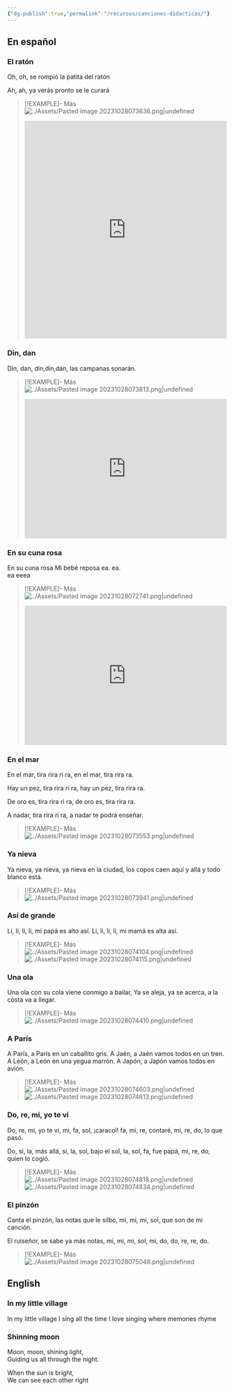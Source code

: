 ```yaml
---
{"dg-publish":true,"permalink":"/recursos/canciones-didacticas/"}
---
```



## En español

### El ratón

Oh, oh, se rompió
la patita del ratón

Ah, ah, ya verás
pronto se le curará

>[!EXAMPLE]- Más
>![../Assets/Pasted image 20231028073636.png|undefined](/img/user/Assets/Pasted%20image%2020231028073636.png)
>
><iframe src="https://www.soundslice.com/slices/smgwc/embed/" width="100%" height="500" frameBorder="0" allowfullscreen></iframe>

### Din, dan

Din, dan, din,din,dan, las campanas sonarán.

>[!EXAMPLE]- Más
>![../Assets/Pasted image 20231028073813.png|undefined](/img/user/Assets/Pasted%20image%2020231028073813.png)
><iframe src="https://www.soundslice.com/slices/kZmwc/embed-channelpost/" width="100%" height="320" frameBorder="0"></iframe>

### En su cuna rosa

En su cuna rosa
Mi bebé reposa
ea.  ea.  
ea eeea

>[!EXAMPLE]- Más
>![../Assets/Pasted image 20231028072741.png|undefined](/img/user/Assets/Pasted%20image%2020231028072741.png)
><iframe src="https://www.soundslice.com/slices/WZmwc/embed-channelpost/" width="100%" height="320" frameBorder="0"></iframe>

### En el mar

En el mar, tira rira ri ra, 
en el mar, tira rira ra.

Hay un pez, tira rira ri ra, 
hay un pez, tira rira ra.

De oro es, tira rira ri ra, 
de oro es, tira rira ra.

A nadar, tira rira ri ra, 
a nadar te podrá enseñar.

>[!EXAMPLE]- Más
>![../Assets/Pasted image 20231028073553.png|undefined](/img/user/Assets/Pasted%20image%2020231028073553.png)

### Ya nieva

Ya nieva, ya nieva, ya nieva en la ciudad,
los copos caen aquí y allá y todo blanco está.

>[!EXAMPLE]- Más
>![../Assets/Pasted image 20231028073941.png|undefined](/img/user/Assets/Pasted%20image%2020231028073941.png)

### Así de grande

Li, li, li, li, mi papá es alto así.
Li, li, li, li, mi mamá es alta así.

>[!EXAMPLE]- Más
>![../Assets/Pasted image 20231028074104.png|undefined](/img/user/Assets/Pasted%20image%2020231028074104.png)
>![../Assets/Pasted image 20231028074115.png|undefined](/img/user/Assets/Pasted%20image%2020231028074115.png)

### Una ola

Una ola con su cola viene conmigo a bailar,
Ya se aleja, ya se acerca, a la costa va a llegar.

>[!EXAMPLE]- Más
>![../Assets/Pasted image 20231028074410.png|undefined](/img/user/Assets/Pasted%20image%2020231028074410.png)

### A París

A París, a París en un caballito gris.
A Jaén, a Jaén vamos todos en un tren.
A León, a León en una yegua marrón.
A Japón, a Japón vamos todos en avión.

>[!EXAMPLE]- Más
>![../Assets/Pasted image 20231028074603.png|undefined](/img/user/Assets/Pasted%20image%2020231028074603.png)
>![../Assets/Pasted image 20231028074613.png|undefined](/img/user/Assets/Pasted%20image%2020231028074613.png)

### Do, re, mi, yo te ví

Do, re, mi, yo te vi,
mi, fa, sol, ¡caracol!
fa, mi, re, contaré,
mi, re, do, lo que pasó.

Do, si, la, más allá,
si, la, sol, bajo el sol,
la, sol, fa, fue papá,
mi, re, do, quien lo cogió.

>[!EXAMPLE]- Más
>![../Assets/Pasted image 20231028074818.png|undefined](/img/user/Assets/Pasted%20image%2020231028074818.png)
>![../Assets/Pasted image 20231028074834.png|undefined](/img/user/Assets/Pasted%20image%2020231028074834.png)

### El pinzón

Canta el pinzón, las notas que le silbo,
mi, mi, mi, sol, que son de mi canción.

El ruiseñor, se sabe ya más notas,
mi, mi, mi, sol, mi, do, do, re, re, do.

>[!EXAMPLE]- Más
> ![../Assets/Pasted image 20231028075048.png|undefined](/img/user/Assets/Pasted%20image%2020231028075048.png)

## English

### In my little village

In my little village
I sing all the time
I love singing
where memories rhyme

### Shinning moon

Moon, moon, shining light, \
Guiding us all through the night. 

When the sun is bright, \
We can see each other right